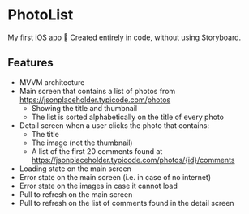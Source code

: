 # PhotoList

My first iOS app 🎉 
Created entirely in code, without using Storyboard.

## Features

- MVVM architecture
- Main screen that contains a list of photos from https://jsonplaceholder.typicode.com/photos
  - Showing the title and thumbnail
  - The list is sorted alphabetically on the title of every photo
- Detail screen when a user clicks the photo that contains:
  - The title
  - The image (not the thumbnail)
  - A list of the first 20 comments found at https://jsonplaceholder.typicode.com/photos/{id}/comments
- Loading state on the main screen
- Error state on the main screen (i.e. in case of no internet)
- Error state on the images in case it cannot load
- Pull to refresh on the main screen
- Pull to refresh on the list of comments found in the detail screen
